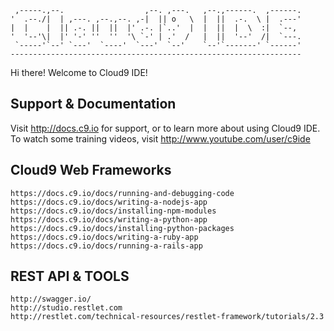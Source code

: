      ,-----.,--.                  ,--. ,---.   ,--.,------.  ,------.
    '  .--./|  | ,---. ,--.,--. ,-|  || o   \  |  ||  .-.  \ |  .---'
    |  |    |  || .-. ||  ||  |' .-. |`..'  |  |  ||  |  \  :|  `--, 
    '  '--'\|  |' '-' ''  ''  '\ `-' | .'  /   |  ||  '--'  /|  `---.
     `-----'`--' `---'  `----'  `---'  `--'    `--'`-------' `------'
    ----------------------------------------------------------------- 


Hi there! Welcome to Cloud9 IDE!


## Support & Documentation

Visit http://docs.c9.io for support, or to learn more about using Cloud9 IDE. 
To watch some training videos, visit http://www.youtube.com/user/c9ide

## Cloud9 Web Frameworks

    https://docs.c9.io/docs/running-and-debugging-code
    https://docs.c9.io/docs/writing-a-nodejs-app
    https://docs.c9.io/docs/installing-npm-modules
    https://docs.c9.io/docs/writing-a-python-app
    https://docs.c9.io/docs/installing-python-packages
    https://docs.c9.io/docs/writing-a-ruby-app
    https://docs.c9.io/docs/running-a-rails-app

## REST API & TOOLS

    http://swagger.io/
    http://studio.restlet.com
    http://restlet.com/technical-resources/restlet-framework/tutorials/2.3
    
